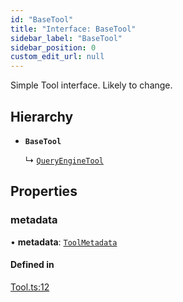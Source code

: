 ```yaml
---
id: "BaseTool"
title: "Interface: BaseTool"
sidebar_label: "BaseTool"
sidebar_position: 0
custom_edit_url: null
---
```


Simple Tool interface. Likely to change.

## Hierarchy

- **`BaseTool`**

  ↳ [`QueryEngineTool`](QueryEngineTool.md)

## Properties

### metadata

• **metadata**: [`ToolMetadata`](ToolMetadata.md)

#### Defined in

[Tool.ts:12](https://github.com/run-llama/LlamaIndexTS/blob/0f654ae/packages/core/src/Tool.ts#L12)
